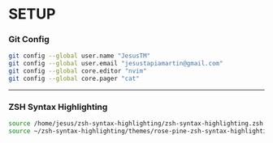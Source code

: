 # SETUP

### Git Config
```bash
git config --global user.name "JesusTM"
git config --global user.email "jesustapiamartin@gmail.com"
git config --global core.editor "nvim"
git config --global core.pager "cat"
```
---
### ZSH Syntax Highlighting
```bash
source /home/jesus/zsh-syntax-highlighting/zsh-syntax-highlighting.zsh
source ~/zsh-syntax-highlighting/themes/rose-pine-zsh-syntax-highlighting.zsh
```
